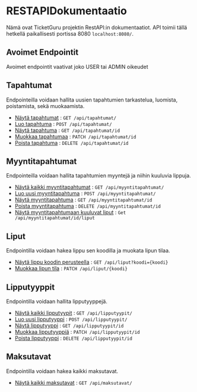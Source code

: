 # RESTAPIDokumentaatio

Nämä ovat TicketGuru projektin RestAPI:in dokumentaatiot. API toimii tällä hetkellä paikallisesti
portissa 8080 `localhost:8080/`.

## Avoimet Endpointit

Avoimet endpointit vaativat joko USER tai ADMIN oikeudet

## Tapahtumat

Endpointeilla voidaan hallita uusien tapahtumien tarkastelua, 
luomista, poistamista, sekä muokaamista.

* [Näytä tapahtumat](tapahtumat/get.md) : `GET /api/tapahtumat/`
* [Luo tapahtuma](tapahtumat/post.md) : `POST /api/tapahtumat/`
* [Näytä tapahtuma](tapahtumat/pk/get.md) : `GET /api/tapahtumat/id`
* [Muokkaa tapahtumaa](tapahtumat/pk/patch.md) : `PATCH /api/tapahtumat/id`
* [Poista tapahtuma](tapahtumat/pk/delete.md) : `DELETE /api/tapahtumat/id`

## Myyntitapahtumat

Endpointeilla voidaan hallita tapahtumien myyntejä ja niihin kuuluvia lippuja. 

* [Näytä kaikki myyntitapahtumat](myyntitapahtumat/get.md) : `GET /api/myyntitapahtumat/`
* [Luo uusi myyntitapahtuma](myyntitapahtumat/post.md) : `POST /api/myyntitapahtumat/`
* [Näytä myyntitapahtuma](myyntitapahtumat/pk/get.md) : `GET /api/myyntitapahtumat/id`
* [Poista myyntitapahtuma](myyntitapahtumat/pk/delete.md) : `DELETE /api/myyntitapahtumat/id`
* [Näytä myyntitapahtumaan kuuluvat liput](myyntitapahtumat/pk/myyntitapahtumanLiput/get.md) : `Get /api/myyntitapahtumat/id/liput`

## Liput

Endpointilla voidaan hakea lippu sen koodilla ja muokata lipun tilaa.

* [Näytä lippu koodin perusteella](liput/get.md) : `GET /api/liput?koodi={koodi}`
* [Muokkaa lipun tila](liput/patch.md) : `PATCH /api/liput/{koodi}` 

## Lipputyyppit

Endpointilla voidaan hallita lipputyyppejä.

* [Näytä kaikki lipputyypit](lipputyypit/get.md) : `GET /api/lipputyypit/`
* [Luo uusi lipputyyppi](lipputyypit/post.md) : `POST /api/lipputyypit/`
* [Näytä lipputyyppi](lipputyypit/pk/get.md) : `GET /api/lipputyypit/id`
* [Muokkaa lipputyyppiä](lipputyypit/pk/patch.md) : `PATCH /api/lipputyypit/id`
* [Poista lipputyyppi](lipputyypit/pk/delete.md) : `DELETE /api/lipputyypit/id`

## Maksutavat

Endpointilla voidaan hakea kaikki maksutavat.

* [Näytä kaikki maksutavat](maksutavat/get.md) : `GET /api/maksutavat/`